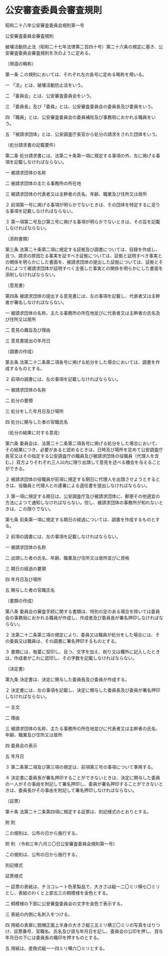 # 公安審査委員会審査規則

昭和二十八年公安審査委員会規則第一号

公安審査委員会審査規則

破壊活動防止法（昭和二十七年法律第二百四十号）第二十六条の規定に基き、公安審査委員会審査規則を次のように定める。

（用語の略称）

第一条 この規則においては、それぞれ左の各号に定める略称を用いる。

一 「法」とは、破壊活動防止法をいう。

二 「委員会」とは、公安審査委員会をいう。

三 「委員長」及び「委員」とは、公安審査委員会の委員長及び委員をいう。

四 「職員」とは、公安審査委員会の委員補佐及び事務局におかれる職員をいう。

五 「被請求団体」とは、公安調査庁長官から処分の請求をされた団体をいう。

（処分請求書の記載要件）

第二条 処分請求書には、法第二十条第一項に規定する事項の外、左に掲げる事項を記載しなければならない。

一 被請求団体の名称

二 被請求団体の主たる事務所の所在地

三 被請求団体の代表者又は主幹者の氏名、年齢、職業及び住所又は居所

２ 前項第一号に掲げる事項が明らかでないときは、その団体を特定するに足りる事項を記載しなければならない。

３ 第一項第二号及び第三号に掲げる事項が明らかでないときは、その旨を記載しなければならない。

（添附書類）

第三条 法第二十条第二項に規定する証拠及び調書については、目録を作成し、且つ、請求の原因たる事実を証すべき証拠については、証拠と証明すべき事実との関係を明らかにした書面を、被請求団体の提出した証拠については、証拠とそれによつて被請求団体が証明すべく主張した事実との関係を明らかにした書面を添附しなければならない。

（意見書）

第四条 被請求団体の提出する意見書には、左の事項を記載し、代表者又は主幹者が署名しなければならない。

一 被請求団体の名称、主たる事務所の所在地並びに代表者又は主幹者の氏名及び住所又は居所

二 意見の趣旨及び理由

三 意見書提出の年月日

（調書の作成）

第五条 法第二十二条第二項各号に掲げる処分をした場合においては、調書を作成するものとする。

２ 前項の調書には、左の事項を記載しなければならない。

一 被請求団体の名称

二 処分の要領

三 処分をした年月日及び場所

四 処分に関与した者の官職氏名

（処分の結果に対する意見）

第六条 委員会は、法第二十二条第二項各号に掲げる処分をした場合において、その結果につき、必要があると認めるときは、日時及び場所を定めて公安調査庁長官又はその指定する公安調査庁の職員及び被請求団体の役職員（代理人を含む。）双方よりそれぞれ三人以内に限り出頭して意見を述べる機会を与えることができる。

２ 被請求団体の役職員が前項に規定する期日に代理人を出頭させようとするときは、役職員と代理人との連署による選任書を提出しなければならない。

３ 第一項に規定する期日は、公安調査庁及び被請求団体に、郵便その他適宜の方法によつて通知しなければならない。但し、被請求団体の事務所が知れないときは、この限りでない。

第七条 前条第一項に規定する期日の経過については、調書を作成するものとする。

２ 前項の調書には、左の事項を記載しなければならない。

一 被請求団体の名称

二 出頭した者の氏名、年齢、職業及び住所又は居所並びに資格

三 期日の経過の要領

四 年月日及び場所

五 関与した者の官職氏名

（書類の作成）

第八条 委員会の審査手続に関する書類は、特別の定のある場合を除いては委員会の事務局におかれる職員が作成し、作成者及び委員長が署名押印しなければならない。

２ 法第二十二条第三項の規定により、委員又は職員が処分をした場合には、その委員又は職員は、その調書に署名押印するものとする。

３ 書類には、毎葉に契印し、且つ、文字を加え、削り又は欄外に記入したときは、作成者がこれに認印し、その字数を記載しなければならない。

（決定書）

第九条 決定書は、決定に関与した委員長及び委員が作成する。

２ 決定書には、左の事項を記載し、決定に関与した委員長及び委員が署名押印しなければならない。

一 主文

二 理由

三 被請求団体の名称、主たる事務所の所在地並びに代表者又は主幹者の氏名、年齢、職業及び住所又は居所

四 委員会の表示

五 年月日

３ 第二条第二項及び第三項の規定は、前項第三号の事項について準用する。

４ 決定書に委員長が署名押印することができないときは、決定に関与した委員の一人がその事由を附記して署名押印し、委員が署名押印することができないときは、委員長がその事由を附記して署名押印しなければならない。

（証票）

第十条 法第二十二条第四項に規定する証票は、別記様式のとおりとする。

附 則

この規則は、公布の日から施行する。

附 則 （令和三年六月三〇日公安審査委員会規則第一号）

この規則は、公布の日から施行する。

別記様式

証票様式

一 証票の表紙は、チヨコレート色革製品で、大きさは縦一二〇ミリ横七〇ミリとし、表紙のわくと上部五三の桐模様を金色とする。

二 桐模様の下部に公安審査委員会の文字を金色で表示する。

三 表紙の内側に名刺入をつける。

四 用紙の表扉に脱帽正面上半身の大きさ縦三五ミリ横三〇ミリの写真をはりつけ、証票番号、官職名、氏名及び貸与年月日を記し、委員会の公印を押し、貸与年月日の下には委員長の職印を押すものとする。

五 用紙は、差換式縦一一四ミリ横六〇ミリとする。

[](/./pict/S28F31101000001-001.pdf)
